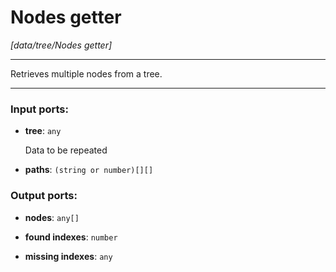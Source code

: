 # Nodes getter

_[data/tree/Nodes getter]_

---

Retrieves multiple nodes from a tree.  

---

### Input ports:

* __tree__: ` any `

    Data to be repeated


* __paths__: ` (string or number)[][] `

### Output ports:

* __nodes__: ` any[] `


* __found indexes__: ` number `


* __missing indexes__: ` any `

